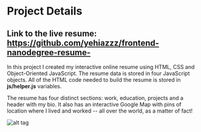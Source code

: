 # Project Details

## Link to the live resume: https://github.com/yehiazzz/frontend-nanodegree-resume-

In this project I created my interactive online resume using HTML, CSS and Object-Oriented JavaScript. The resume data is stored in four JavaScript objects. All of the HTML code needed to build the resume is stored in **js/helper.js** variables.

The resume has four distinct sections: work, education, projects and a header with my bio. It also has an interactive Google Map with pins of location where I lived and worked -- all over the world, as a matter of fact!

![alt tag](https://github.com/yehiazzz/frontend-nanodegree-resume-)
